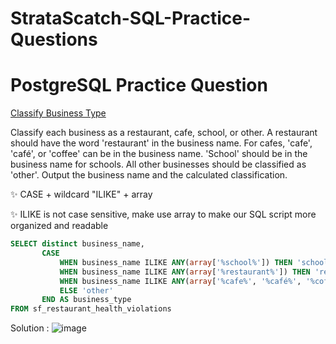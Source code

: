 # StrataScatch-SQL-Practice-Questions

# PostgreSQL Practice Question
[Classify Business Type](https://platform.stratascratch.com/coding/9726-classify-business-type?code_type=1)

Classify each business as a restaurant, cafe, school, or other. A restaurant should have the word 'restaurant' in the business name. For cafes, 'cafe', 'café', or 'coffee' can be in the business name. 'School' should be in the business name for schools. All other businesses should be classified as 'other'. Output the business name and the calculated classification.

✨ CASE + wildcard "ILIKE" + array

✨ ILIKE is not case sensitive, make use array to make our SQL script
more organized and readable

```SQL
SELECT distinct business_name,
       CASE
           WHEN business_name ILIKE ANY(array['%school%']) THEN 'school'
           WHEN business_name ILIKE ANY(array['%restaurant%']) THEN 'restaurant'
           WHEN business_name ILIKE ANY(array['%cafe%', '%café%', '%coffee%']) THEN 'cafe'
           ELSE 'other'
       END AS business_type
FROM sf_restaurant_health_violations
```
Solution :
![image](https://user-images.githubusercontent.com/64703507/179780198-b5b2c8fe-0c22-486c-95ef-114d3f1249b4.png)
